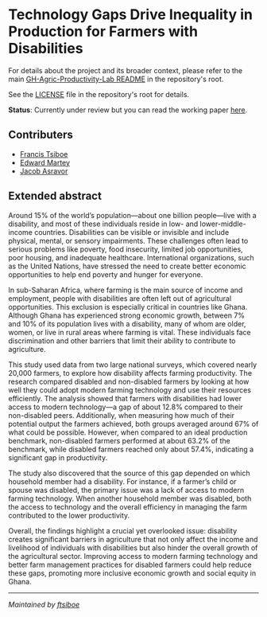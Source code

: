 # Technology Gaps Drive Inequality in Production for Farmers with Disabilities

For details about the project and its broader context, please refer to the main [GH-Agric-Productivity-Lab README](../README.md) in the repository's root.

See the [LICENSE](../LICENSE) file in the repository's root for details.

**Status**: Currently under review but you can read the working paper [here](https://github.com/ftsiboe/GH-Agric-Productivity-Lab/blob/master/replications/tech_inefficiency_disability/DisabilityAgricProdGapGhana_public_version.pdf).


## Contributers
- [Francis Tsiboe](https://scholar.google.com/citations?user=ox2t_YIAAAAJ&hl=en)
- [Edward Martey](https://scholar.google.com/citations?user=SMoBI3wAAAAJ&hl=en)
- [Jacob Asravor](https://scholar.google.com/citations?user=_zUi3FsAAAAJ&hl=en)

## Extended abstract

Around 15% of the world’s population—about one billion people—live with a disability, and most of these individuals reside in low- and lower-middle-income countries. Disabilities can be visible or invisible and include physical, mental, or sensory impairments. These challenges often lead to serious problems like poverty, food insecurity, limited job opportunities, poor housing, and inadequate healthcare. International organizations, such as the United Nations, have stressed the need to create better economic opportunities to help end poverty and hunger for everyone.

In sub-Saharan Africa, where farming is the main source of income and employment, people with disabilities are often left out of agricultural opportunities. This exclusion is especially critical in countries like Ghana. Although Ghana has experienced strong economic growth, between 7% and 10% of its population lives with a disability, many of whom are older, women, or live in rural areas where farming is vital. These individuals face discrimination and other barriers that limit their ability to contribute to agriculture.

This study used data from two large national surveys, which covered nearly 20,000 farmers, to explore how disability affects farming productivity. The research compared disabled and non-disabled farmers by looking at how well they could adopt modern farming technology and use their resources efficiently. The analysis showed that farmers with disabilities had lower access to modern technology—a gap of about 12.8% compared to their non-disabled peers. Additionally, when measuring how much of their potential output the farmers achieved, both groups averaged around 67% of what could be possible. However, when compared to an ideal production benchmark, non-disabled farmers performed at about 63.2% of the benchmark, while disabled farmers reached only about 57.4%, indicating a significant gap in productivity.

The study also discovered that the source of this gap depended on which household member had a disability. For instance, if a farmer’s child or spouse was disabled, the primary issue was a lack of access to modern farming technology. When another household member was disabled, both the access to technology and the overall efficiency in managing the farm contributed to the lower productivity.

Overall, the findings highlight a crucial yet overlooked issue: disability creates significant barriers in agriculture that not only affect the income and livelihood of individuals with disabilities but also hinder the overall growth of the agricultural sector. Improving access to modern farming technology and better farm management practices for disabled farmers could help reduce these gaps, promoting more inclusive economic growth and social equity in Ghana.

---

*Maintained by [ftsiboe](https://github.com/ftsiboe)*
